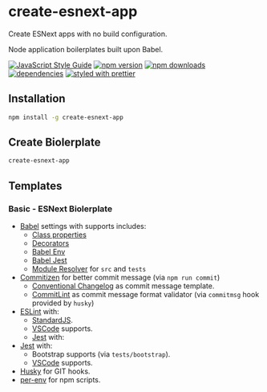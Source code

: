 # create-esnext-app

Create ESNext apps with no build configuration.

Node application boilerplates built upon Babel.

[![JavaScript Style Guide](https://img.shields.io/badge/code_style-standard-brightgreen.svg)](https://standardjs.com)
[![npm version](https://img.shields.io/npm/v/create-esnext-app.svg?style=flat-square)](https://www.npmjs.com/package/create-esnext-app)
[![npm downloads](https://img.shields.io/npm/dm/create-esnext-app.svg?style=flat-square)](https://www.npmjs.com/package/create-esnext-app)
[![dependencies](https://david-dm.org/jimzhan/create-esnext-app.svg)](https://david-dm.org/jimzhan/create-esnext-app.svg)
[![styled with prettier](https://img.shields.io/badge/styled_with-prettier-ff69b4.svg)](https://github.com/prettier/prettier)


## Installation

```sh
npm install -g create-esnext-app
```

## Create Biolerplate

```sh
create-esnext-app
```

## Templates

###  Basic - ESNext Biolerplate

* [Babel](https://babeljs.io/) settings with supports includes:
  * [Class properties](https://babeljs.io/docs/plugins/transform-class-properties/)
  * [Decorators](https://github.com/loganfsmyth/babel-plugin-transform-decorators-legacy)
  * [Babel Env](https://github.com/babel/babel/tree/master/packages/babel-preset-env)
  * [Babel Jest](https://github.com/facebook/jest/tree/master/packages/babel-jest)
  * [Module Resolver](https://github.com/tleunen/babel-plugin-module-resolver) for `src` and `tests`
* [Commitizen](https://github.com/commitizen/cz-cli) for better commit message (via `npm run commit`)
  * [Conventional Changelog](https://github.com/commitizen/cz-conventional-changelog) as commit message template.
  * [CommitLint](https://github.com/marionebl/commitlint) as commit message format validator (via `commitmsg` hook provided by `husky`)
* [ESLint](https://github.com/eslint/eslint) with:
  * [StandardJS](https://github.com/standard/eslint-config-standard).
  * [VSCode](https://code.visualstudio.com/) supports.
  * [Jest](https://github.com/facebook/jest) with:
* [Jest](https://github.com/facebook/jest) with:
  * Bootstrap supports (via `tests/bootstrap`).
  * [VSCode](https://code.visualstudio.com/) supports.
* [Husky](https://github.com/typicode/husky) for GIT hooks.
* [per-env](https://github.com/ericclemmons/per-env) for npm scripts.